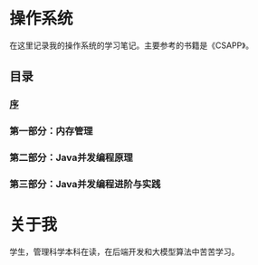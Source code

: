 # 操作系统

在这里记录我的操作系统的学习笔记。主要参考的书籍是《CSAPP》。

## 目录

### [序](preface.md)

### 第一部分：内存管理


### 第二部分：Java并发编程原理



### 第三部分：Java并发编程进阶与实践



# 关于我

学生，管理科学本科在读，在后端开发和大模型算法中苦苦学习。
